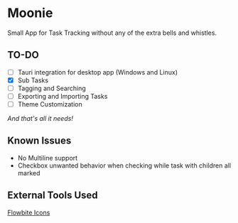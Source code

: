 # Moonie

Small App for Task Tracking without any of the extra bells and whistles.

## TO-DO

- [ ] Tauri integration for desktop app (Windows and Linux)
- [x] Sub Tasks
- [ ] Tagging and Searching
- [ ] Exporting and Importing Tasks
- [ ] Theme Customization

_And that's all it needs!_

## Known Issues

- No Multiline support
- Checkbox unwanted behavior when checking while task with children all marked

## External Tools Used

[Flowbite Icons](https://flowbite.com/icons/)
